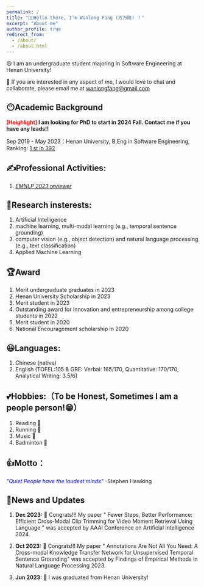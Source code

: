 ```yaml
---
permalink: /
title: "👏👏Hello there, I'm Wanlong Fang (方万隆) ！"
excerpt: "About me"
author_profile: true
redirect_from: 
  - /about/
  - /about.html
---
```

😃 I am an undergraduate student majoring in Software Engineering at Henan University!

👻 If you are interested in any aspect of me, I would love to chat and collaborate, please email me at <wanlongfang@gmail.com>

## 😶Academic Background
**<font color="red">[Heighlight]</font> I am looking for PhD to start in 2024 Fall. Contact me if you have any leads!!**

Sep 2019 - May 2023：Henan University, B.Eng in Software Engineering, Ranking: [1 st in 392](https://drive.google.com/file/d/1_d0FlTMg6lSfekRgBM6D_fYjJgVdd7wx/view?usp=drive_link)

## ✍Professional Activities:
1. [*EMNLP 2023 reviewer*](https://2023.emnlp.org/downloads/EMNLP-2023-Handbook-Dec-06.pdf)

## 🐾Research insterests:
1. Artificial Intelligence
2. machine learning, multi-modal learning (e.g., temporal sentence grounding)
3. computer vision (e.g., object detection) and natural language processing (e.g., text classification)
4. Applied Machine Learning

## 🏆Award
1. Merit undergraduate graduates in 2023
2. Henan University Scholarship in 2023
3. Merit student in 2023
4. Outstanding award for innovation and entrepreneurship among college students in 2022
5. Merit student in 2020
6. National Encouragement scholarship in 2020

## 😃Languages:
1. Chinese (native)
2. English (TOFEL:105 & GRE: Verbal: 165/170, Quantitative: 170/170, Analytical Writing: 3.5/6)

## 💕Hobbies:（To be Honest, Sometimes I am a people person!😁）
1. Reading 📕
2. Running 🏃‍
3. Music 🎵
4. Badminton 🏸

## 👍Motto：
*<font color='blue'>"Quiet People have the loudest minds"</font>* -Stephen Hawking

    
## 👏News and Updates
1. **Dec 2023:** 👏 Congrats!!! My paper " Fewer Steps, Better Performance: Efficient Cross-Modal Clip Trimming for Video Moment Retrieval Using Language " was accepted by AAAI Conference on Artificial Intelligence 2024.

2. **Oct 2023:** 👏 Congrats!!! My paper " Annotations Are Not All You Need: A Cross-modal Knowledge Transfer Network for Unsupervised Temporal Sentence Grounding" was accepted by Findings of Empirical Methods in Natural Language Processing 2023.

3. **Jun 2023:** 👏 I was graduated from Henan University! 


